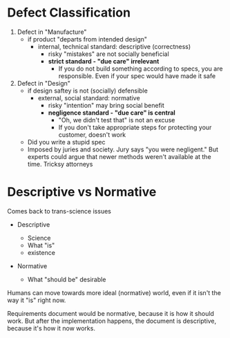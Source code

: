 # Defect Classification
1. Defect in "Manufacture"
   * if product "departs from intended design"
      - internal, technical standard: descriptive (correctness)
         * risky "mistakes" are not socially beneficial
         * __strict standard - "due care" irrelevant__
            * If you do not build something according to specs, you are
              responsible.  Even if your spec would have made it safe
2. Defect in "Design"
   * if design saftey is not (socially) defensible
      - external, social standard: normative
         * risky "intention" may bring social benefit
         * __negligence standard - "due care" is central__
            * "Oh, we didn't test that" is not an excuse
            * If you don't take appropriate steps for protecting your customer,
              doesn't work
   * Did you write a stupid spec
   * Imposed by juries and society.  Jury says "you were negligent."  But
     experts could argue that newer methods weren't available at the time.
     Tricksy attorneys

# Descriptive vs Normative
Comes back to trans-science issues

* Descriptive
   * Science
   * What "is" 
   * existence

* Normative
   * What "should be" desirable

Humans can move towards more ideal (normative) world, even if it isn't the way
it "is" right now.

Requirements document would be normative, because it is how it should work. But
after the implementation happens, the document is descriptive, because it's how
it now works.
